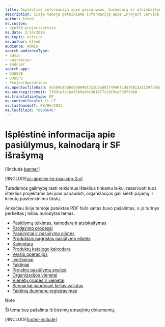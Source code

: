 ```yaml
---
title: Išplėstinė informacija apie pasiūlymus, kainodarą ir atsiskaitymą
description: Šioje temoje pateikiama informacija apie „Project Service Automation“ pasiūlymus, atsiskaitymo ir kainodarą.
author: kfend
ms.custom:
- dyn365-projectservice
ms.date: 2/14/2019
ms.topic: article
ms.author: kfend
audience: Admin
search.audienceType:
- admin
- customizer
- enduser
search.app:
- D365CE
- D365PS
- ProjectOperations
ms.openlocfilehash: 4e589c83b8d9b0946f331b5ad03f4946fcddf6813a1529fb65d9b86f8ebf3a07
ms.sourcegitcommit: 7f8d1e7a16af769adb43d1877c28fdce53975db8
ms.translationtype: MT
ms.contentlocale: lt-LT
ms.lasthandoff: 08/06/2021
ms.locfileid: "6985646"
---
```

# <a name="advanced-quoting-pricing-and-billing-guide"></a>Išplėstinė informacija apie pasiūlymus, kainodarą ir SF išrašymą

[!include [banner](../../includes/psa-now-project-operations.md)]

[!INCLUDE[cc-applies-to-psa-app-3.x](../../includes/cc-applies-to-psa-app-3x.md)]

Turėdamos galimybę rasti reikiamus išteklius tinkamu laiku, rezervuoti tuos išteklius projektams bei juos panaudoti, organizacijos gali siekti pajamų ir klientų pasitenkinimo tikslų. 

Anksčiau šioje temoje pateiktas PDF failo saitas buvo pašalintas, o jo turinys perkeltas į toliau nurodytas temas.

- [Pasiūlymų teikimas, kainodara ir atsiskaitymas](../quote-bill-price.md)
- [Pardavimo procesai](../basic-sales-process.md)
- [Pasiūlymai ir pasiūlymo eilutės](../basic-quote-lines.md)
- [Produktais pagrįstos pasiūlymo eilutės](../product-based-quote-lines.md)
- [Kainodara](../basic-pricing.md)
- [Produktų katalogo kainodara](../product-catalog-pricing.md)
- [Verslo operacijos](../basic-business-transactions.md)
- [Įvertinimai](../estimates.md)
- [Faktiniai](../actuals.md)
- [Projekto pasiūlymų analizė](../basic-analyzing-quotes.md)
- [Organizacijos vienetai](../advanced-organizational.md)
- [Vienetų grupės ir vienetai](../advanced-units.md)
- [Scenarijai naudojant kelias valiutas](../advanced-currency.md)
- [Faktinių duomenų registravimas](../advanced-actuals.md)

> [!NOTE]
> Ši tema bus pašalinta iš būsimų atnaujintų dokumentų. 


[!INCLUDE[footer-include](../../includes/footer-banner.md)]